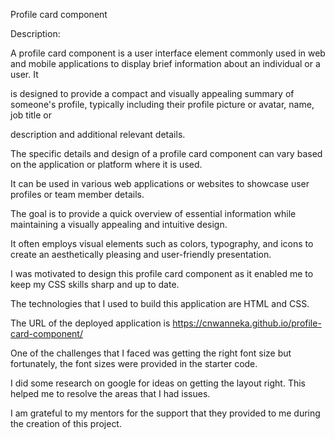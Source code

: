 Profile card component

Description:

A profile card component is a user interface element commonly used in web and mobile applications to display brief information about an individual or a user. It 

is designed to provide a compact and visually appealing summary of someone's profile, typically including their profile picture or avatar, name, job title or 

description and additional relevant details. 

The specific details and design of a profile card component can vary based on the application or platform where it is used.

It can be used in various web applications or websites to showcase user profiles or team member details.

The goal is to provide a quick overview of essential information while maintaining a visually appealing and intuitive design.

It often employs visual elements such as colors, typography, and icons to create an aesthetically pleasing and user-friendly presentation.

I was motivated to design this profile card component as it enabled me to keep my CSS skills sharp and up to date.

The technologies that I used to build this application are HTML and CSS.

The URL of the deployed application is 
https://cnwanneka.github.io/profile-card-component/

One of the challenges that I faced was getting the right font size but fortunately, the font sizes were provided in the starter code.

I did some research on google for ideas on getting the layout right. This helped me to resolve the areas that I had issues.

I am grateful to my mentors for the support that they provided to me during the creation of this project.







